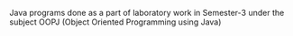 Java programs done as a part of laboratory work in Semester-3 under the subject OOPJ (Object Oriented Programming using Java)
